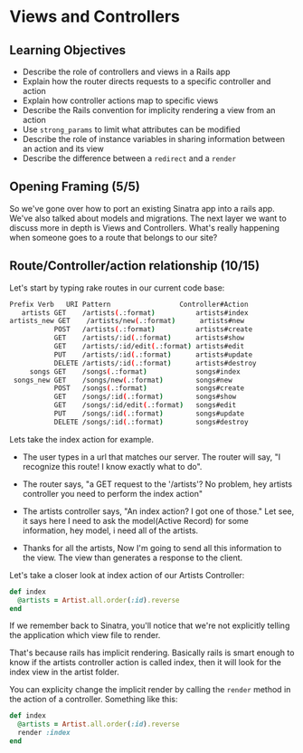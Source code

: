 # Views and Controllers

## Learning Objectives
- Describe the role of controllers and views in a Rails app
- Explain how the router directs requests to a specific controller and action
- Explain how controller actions map to specific views
- Describe the Rails convention for implicity rendering a view from an action
- Use `strong_params` to limit what attributes can be modified
- Describe the role of instance variables in sharing information between an action and its view
- Describe the difference between a `redirect` and a `render`

## Opening Framing (5/5)
So we've gone over how to port an existing Sinatra app into a rails app. We've also talked about models and migrations. The next layer we want to discuss more in depth is Views and Controllers. What's really happening when someone goes to a route that belongs to our site?

## Route/Controller/action relationship (10/15)
Let's start by typing rake routes in our current code base:

```bash
Prefix Verb   URI Pattern                 Controller#Action
   artists GET    /artists(.:format)          artists#index
artists_new GET    /artists/new(.:format)      artists#new
           POST   /artists(.:format)          artists#create
           GET    /artists/:id(.:format)      artists#show
           GET    /artists/:id/edit(.:format) artists#edit
           PUT    /artists/:id(.:format)      artists#update
           DELETE /artists/:id(.:format)      artists#destroy
     songs GET    /songs(.:format)            songs#index
 songs_new GET    /songs/new(.:format)        songs#new
           POST   /songs(.:format)            songs#create
           GET    /songs/:id(.:format)        songs#show
           GET    /songs/:id/edit(.:format)   songs#edit
           PUT    /songs/:id(.:format)        songs#update
           DELETE /songs/:id(.:format)        songs#destroy
```

Lets take the index action for example.

- The user types in a url that matches our server. The router will say, "I recognize this route! I know exactly what to do".

- The router says, "a GET request to the '/artists'? No problem, hey artists controller you need to perform the index action"

- The artists controller says, "An index action? I got one of those." Let see, it says here I need to ask the model(Active Record) for some information, hey model, i need all of the artists.

- Thanks for all the artists, Now I'm going to send all this information to the view. The view than generates a response to the client.



Let's take a closer look at index action of our Artists Controller:

```ruby
def index
  @artists = Artist.all.order(:id).reverse
end
```

If we remember back to Sinatra, you'll notice that we're not explicitly telling the application which view file to render.

That's because rails has implicit rendering. Basically rails is smart enough to know if the artists controller action is called index, then it will look for the index view in the artist folder.

You can explicity change the implicit render by calling the `render` method in the action of a controller. Something like this:

```ruby
def index
  @artists = Artist.all.order(:id).reverse
  render :index
end
